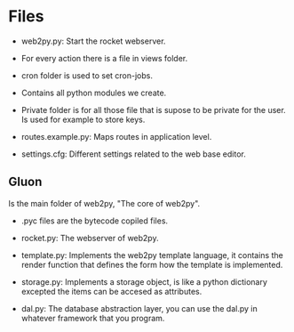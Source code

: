 # Files
- web2py.py: Start the rocket webserver.

- For every action there is a file in views folder.

- cron folder is used to set cron-jobs.

- Contains all python modules we create.

- Private folder is for all those file that is supose to be private for the user. Is used for example to store keys.

- routes.example.py: Maps routes in application level.

- settings.cfg: Different settings related to the web base editor.

## Gluon

Is the main folder of web2py, "The core of web2py".

- .pyc files are the bytecode copiled files.

- rocket.py: The webserver of web2py.

- template.py: Implements the web2py template language, it contains the render function that defines the form how the template is implemented.

- storage.py: Implements a storage object, is like a python dictionary excepted the items can be accesed as attributes.

- dal.py: The database abstraction layer, you can use the dal.py in whatever framework that you program.
